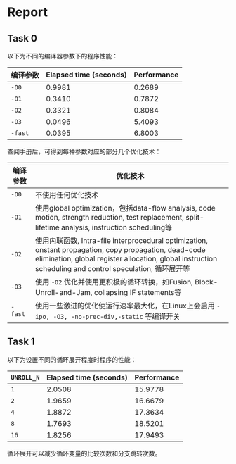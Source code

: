 # Report

## Task 0

以下为不同的编译器参数下的程序性能：

|编译参数|Elapsed time (seconds)|Performance|
|---|---|---|
|`-O0`|$0.9981$|$0.2689$|
|`-O1`|$0.3410$|$0.7872$|
|`-O2`|$0.3321$|$0.8084$|
|`-O3`|$0.0496$|$5.4093$|
|`-fast`|$0.0395$|$6.8003$|

查阅手册后，可得到每种参数对应的部分几个优化技术：

|编译参数|优化技术|
|---|---|
|`-O0`|不使用任何优化技术|
|`-O1`|使用global optimization，包括data-flow analysis, code motion, strength reduction, test replacement, split-lifetime analysis, instruction scheduling等|
|`-O2`|使用内联函数, Intra-file interprocedural optimization, onstant propagation, copy propagation, dead-code elimination, global register allocation, global instruction scheduling and control speculation, 循环展开等|
|`-O3`|使用 `-O2` 优化并使用更积极的循环转换，如Fusion, Block-Unroll-and-Jam, collapsing IF statements等|
|`-fast`|使用一些激进的优化使运行速率最大化，在Linux上会启用 `-ipo, -O3, -no-prec-div,-static` 等编译开关|

## Task 1

以下为设置不同的循环展开程度时程序的性能：

|`UNROLL_N`|Elapsed time (seconds)|Performance|
|---|---|---|
|`1`|$2.0508$|$15.9778$|
|`2`|$1.9659$|$16.6679$|
|`4`|$1.8872$|$17.3634$|
|`8`|$1.7693$|$18.5201$|
|`16`|$1.8256$|$17.9493$|

循环展开可以减少循环变量的比较次数和分支跳转次数。

